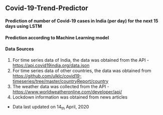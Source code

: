 ## Covid-19-Trend-Predictor
#### Prediction of number of Covid-19 cases in India (per day) for the next 15 days using LSTM


#### Prediction according to Machine Learning model

#### Data Sources

1. For time series data of India, the data was obtained from the API - https://api.covid19india.org/data.json
1. For time series data of other countries, the data was obtained from https://github.com/ulklc/covid19-timeseries/tree/master/countryReport/country
1. The weather data was collected from the API - https://www.worldweatheronline.com/developer/api/
1. Lockdown information was obtained from news articles

* Data last updated on 14<sub>th</sub> April, 2020

